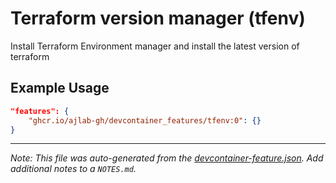 
# Terraform version manager (tfenv)

Install Terraform Environment manager and install the latest version of terraform

## Example Usage

```json
"features": {
    "ghcr.io/ajlab-gh/devcontainer_features/tfenv:0": {}
}
```





---

_Note: This file was auto-generated from the [devcontainer-feature.json](https://github.com/ajlab-gh/devcontainer_features/blob/main/src/tfenv/devcontainer-feature.json).  Add additional notes to a `NOTES.md`._
